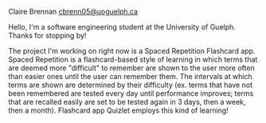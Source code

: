 Claire Brennan
cbrenn05@uoguelph.ca

Hello, I'm a software engineering student at the University of Guelph. Thanks for stopping by!

The project I'm working on right now is a Spaced Repetition Flashcard app.
Spaced Repetition is a flashcard-based style of learning in which terms that are deemed
more "difficult" to remember are shown to the user more often than easier ones until
the user can remember them. The intervals at which terms are shown are determined
by their difficulty (ex. terms that have not been remembered are tested every day until 
performance improves; terms that are recalled easily are set to be tested again in 3 days,
then a week, then a month). Flashcard app Quizlet employs this kind of learning!
